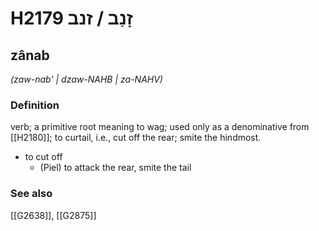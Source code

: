 # H2179 זָנַב / זנב

## zânab

_(zaw-nab' | dzaw-NAHB | za-NAHV)_

### Definition

verb; a primitive root meaning to wag; used only as a denominative from [[H2180]]; to curtail, i.e., cut off the rear; smite the hindmost.

- to cut off
    - (Piel) to attack the rear, smite the tail
### See also

[[G2638]], [[G2875]]

